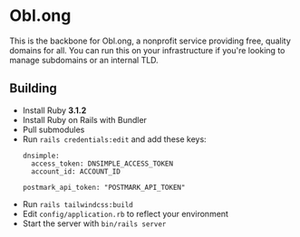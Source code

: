 # Obl.ong

This is the backbone for Obl.ong, a nonprofit service providing free, quality domains for all. You can run this on your infrastructure if you're looking to manage subdomains or an internal TLD.

## Building

- Install Ruby **3.1.2**
- Install Ruby on Rails with Bundler
- Pull submodules
- Run `rails credentials:edit` and add these keys:
  ```
  dnsimple:
    access_token: DNSIMPLE_ACCESS_TOKEN
    account_id: ACCOUNT_ID

  postmark_api_token: "POSTMARK_API_TOKEN"
  ```
- Run `rails tailwindcss:build`
- Edit `config/application.rb` to reflect your environment
- Start the server with `bin/rails server`
